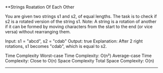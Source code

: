 **Strings Roatation Of Each Other

You are given two strings s1 and s2, of equal lengths. The task is to check if s2 is a rotated version of the string s1. 
Note: A string is a rotation of another if it can be formed by moving characters from the start to the end (or vice versa) without rearranging them.

Input: s1 = "abcd", s2 = "cdab"
Output: true
Explanation: After 2 right rotations, s1 becomes "cdab", which is equal to s2.

Time Complexity
Worst-case Time Complexity: O(n²)
Average-case Time Complexity: Close to O(n)
Space Complexity
Total Space Complexity: O(n)
______________________________________________________________________________________________________________________________________________________________________
